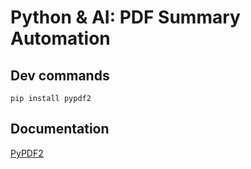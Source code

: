 # Python & AI: PDF Summary Automation

## Dev commands

```
pip install pypdf2
```

## Documentation 

[PyPDF2](https://pypdf2.readthedocs.io/en/3.x/)

